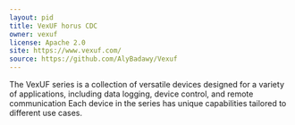 ```yaml
---
layout: pid
title: VexUF horus CDC
owner: vexuf
license: Apache 2.0
site: https://www.vexuf.com/
source: https://github.com/AlyBadawy/Vexuf
---
```

The VexUF series is a collection of versatile devices designed for a variety of
applications, including data logging, device control, and remote communication
Each device in the series has unique capabilities tailored to different use
cases.

